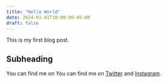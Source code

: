 ```yaml
---
title: "Hello World"
date: 2024-01-01T10:00:00-05:00
draft: false
---
```


This is my first blog post. 

## Subheading

You can find me on You can find me on <a href="https://twitter.com/jupiterean" target="_blank">Twitter</a> and <a href="https://instagram.com/shamsa.rageh" target="_blank">Instagram</a>.
